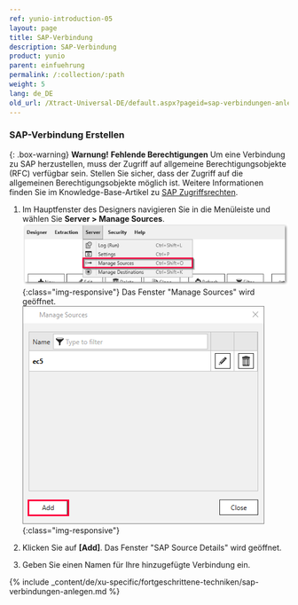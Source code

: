 ```yaml
---
ref: yunio-introduction-05
layout: page
title: SAP-Verbindung
description: SAP-Verbindung
product: yunio
parent: einfuehrung
permalink: /:collection/:path
weight: 5
lang: de_DE
old_url: /Xtract-Universal-DE/default.aspx?pageid=sap-verbindungen-anlegen
---
```


### SAP-Verbindung Erstellen

{: .box-warning}
**Warnung!** **Fehlende Berechtigungen**
Um eine Verbindung zu SAP herzustellen, muss der Zugriff auf allgemeine Berechtigungsobjekte (RFC) verfügbar sein.
Stellen Sie sicher, dass der Zugriff auf die allgemeinen Berechtigungsobjekte möglich ist. Weitere Informationen finden Sie im Knowledge-Base-Artikel zu [SAP Zugriffsrechten](https://kb.theobald-software.com/sap/authority-objects-sap-user-rights).

1. Im Hauptfenster des Designers navigieren Sie in die Menüleiste und wählen 
Sie **Server > Manage Sources**. 
![XU-Create-Connection-1](/img/content/server_manage_sources.png){:class="img-responsive"}
Das Fenster "Manage Sources" wird geöffnet.  
![XU-Create-Connection-2](/img/content/xu_manage_source.png){:class="img-responsive"}

2. Klicken Sie auf **[Add]**. Das Fenster "SAP Source Details" wird geöffnet. <br>
3. Geben Sie einen Namen für Ihre hinzugefügte Verbindung ein.

{% include _content/de/xu-specific/fortgeschrittene-techniken/sap-verbindungen-anlegen.md %}


